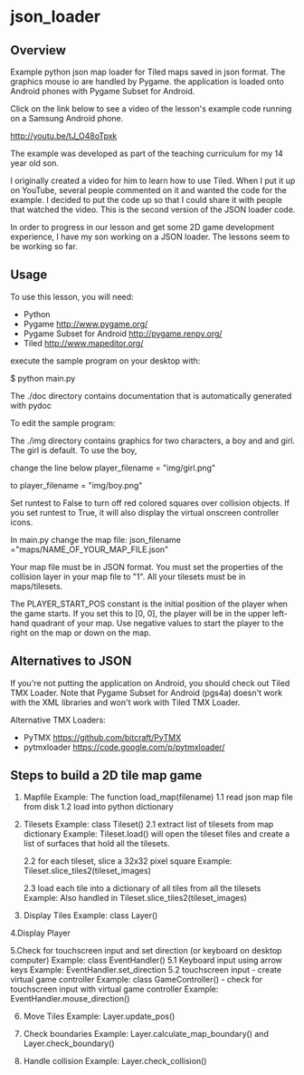 json_loader
===========

Overview
--------
Example python json map loader for Tiled maps saved in json format.  The graphics mouse io are handled by Pygame.  the application is loaded onto Android phones with Pygame Subset for Android.

Click on the link below to see a video of the lesson's example code running on a Samsung Android phone.

http://youtu.be/tJ_O48oTpxk

The example was developed as part of the teaching curriculum for my 14 year old son.  

I originally created a video for him to learn how to use Tiled.  When I put it up on YouTube, several people commented on it and wanted the code for the example.  I decided to put the code up so that I could share it with people that watched the video.  This is the second version of the JSON loader code.  

In order to progress in our lesson and get some 2D game development experience, I have my son working on a JSON loader.  The lessons seem to be working so far.


Usage
-----

To use this lesson, you will need:

* Python
* Pygame http://www.pygame.org/
* Pygame Subset for Android http://pygame.renpy.org/
* Tiled http://www.mapeditor.org/



execute the sample program on your desktop with:

 $ python main.py

The ./doc directory contains documentation that is automatically generated with pydoc

To edit the sample program:

The ./img directory contains graphics for two characters, a boy and and girl.  The girl is default.  To use the boy,

change the line below 
  player_filename = "img/girl.png"

to
 player_filename = "img/boy.png"

Set runtest to False to turn off red colored squares over collision
objects.  If you set runtest to True, it will also display the
virtual onscreen controller icons.

In main.py change the map file:
  json_filename ="maps/NAME_OF_YOUR_MAP_FILE.json"

Your map file must be in JSON format.  You must set the properties
of the collision layer in your map file to "1".   All your tilesets must
be in maps/tilesets.

The PLAYER_START_POS constant is the initial position of the player
when the game starts.  If you set this to [0, 0], the player will be
in the upper left-hand quadrant of your map.  Use negative values to
start the player to the right on the map or down on the map.





Alternatives to JSON
--------------------
If you're not putting the application on Android, you should check out Tiled TMX Loader.  Note that Pygame Subset for Android (pgs4a) doesn't work with the XML libraries and won't work with Tiled TMX Loader.  

Alternative TMX Loaders:
  - PyTMX https://github.com/bitcraft/PyTMX
  - pytmxloader https://code.google.com/p/pytmxloader/

Steps to build a 2D tile map game
---------------------------------
1. Mapfile
    Example: The function load_map(filename)
    1.1 read json map file from disk
    1.2 load into python dictionary


2. Tilesets
    Example: class Tileset()
    2.1 extract list of tilesets from map dictionary
    Example: Tileset.load() will open the tileset files and create a list
of surfaces that hold all the tilesets.

    2.2 for each tileset, slice a 32x32 pixel square
    Example: Tileset.slice_tiles2(tileset_images)

    2.3 load each tile into a dictionary of all tiles from all the tilesets
    Example: Also handled in Tileset.slice_tiles2(tileset_images)

3. Display Tiles
    Example: class Layer()

4.Display Player

5.Check for touchscreen input and set direction (or keyboard on desktop computer)
    Example: class EventHandler()
    5.1 Keyboard input using arrow keys
      Example: EventHandler.set_direction
    5.2 touchscreen input
        - create virtual game controller
        Example: class GameController()
        - check for touchscreen input with virtual game controller
        Example: EventHandler.mouse_direction()

6. Move Tiles
    Example: Layer.update_pos()

7. Check boundaries
    Example: Layer.calculate_map_boundary() and Layer.check_boundary()

8. Handle collision
    Example: Layer.check_collision()
